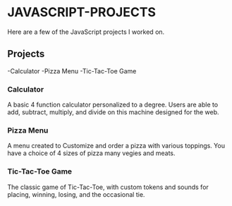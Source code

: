 # JAVASCRIPT-PROJECTS
Here are a few of the JavaScript projects I worked on.

## Projects
-Calculator
-Pizza Menu
-Tic-Tac-Toe Game

### Calculator
A basic 4 function calculator personalized to a degree. Users are able to add, 
subtract, multiply, and divide on this machine designed for the web.

### Pizza Menu
A menu created to Customize and order a pizza with various toppings. You have a 
choice of 4 sizes of pizza many vegies and meats.

### Tic-Tac-Toe Game
The classic game of Tic-Tac-Toe, with custom tokens and sounds for placing,
winning, losing, and the occasional tie.